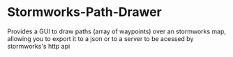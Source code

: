 # Stormworks-Path-Drawer
Provides a GUI to draw paths (array of waypoints) over an stormworks map, allowing you to export it to a json or to a server to be acessed by stormworks's http api
